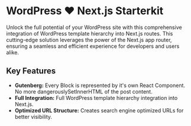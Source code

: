 # WordPress ♥️ Next.js Starterkit

Unlock the full potential of your WordPress site with this comprehensive integration of WordPress template hierarchy into Next.js routes. This cutting-edge solution leverages the power of the Next.js app router, ensuring a seamless and efficient experience for developers and users alike.

## Key Features

- **Gutenberg:** Every Block is represented by it's own React Component. No more dangerouslySetInnerHTML of the post content.
- **Full Integration:** Full WordPress template hierarchy integration into Next.js.
- **Optimized URL Structure:** Creates search engine optimized URLs for better visibility.

